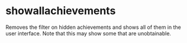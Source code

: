 # showallachievements
Removes the filter on hidden achievements and shows all of them in the user interface. Note that this may show some that are unobtainable.